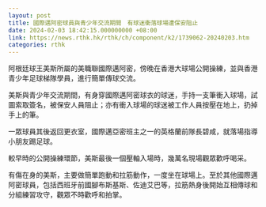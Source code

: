 ```yaml
---
layout: post
title: 國際邁阿密球員與青少年交流期間　有球迷衝落球場遭保安阻止
date: 2024-02-03 18:42:15.000000000 +08:00
link: https://news.rthk.hk/rthk/ch/component/k2/1739062-20240203.htm
categories: rthk
---
```


阿根廷球王美斯所屬的美職聯國際邁阿密，傍晚在香港大球場公開操練，並與香港青少年足球梯隊學員，進行簡單傳球交流。

美斯與青少年交流期間，有身穿國際邁阿密球衣的球迷，手持一支筆衝入球場，試圖索取簽名，被保安人員阻止；亦有衝入球場的球迷被工作人員按壓在地上，扔掉手上的筆。

一眾球員其後返回更衣室，國際邁亞密班主之一的英格蘭前隊長碧咸，就落場指導小朋友踢足球。

較早時的公開操練環節，美斯最後一個壓軸入場時，幾萬名現場觀眾歡呼喝采。

有傷在身的美斯，主要做簡單跑動和拉筋動作，一度坐在球場上。至於其他國際邁阿密球員，包括西班牙前國腳布斯基斯、佐迪艾巴等，拉筋熱身後開始互相傳球和分組練習攻守，觀眾不時歡呼和拍掌。
